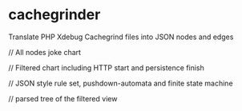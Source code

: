# cachegrinder
Translate PHP Xdebug Cachegrind files into JSON nodes and edges

// All nodes joke chart

// Filtered chart including HTTP start and persistence finish

// JSON style rule set, pushdown-automata and finite state machine

// parsed tree of the filtered view
